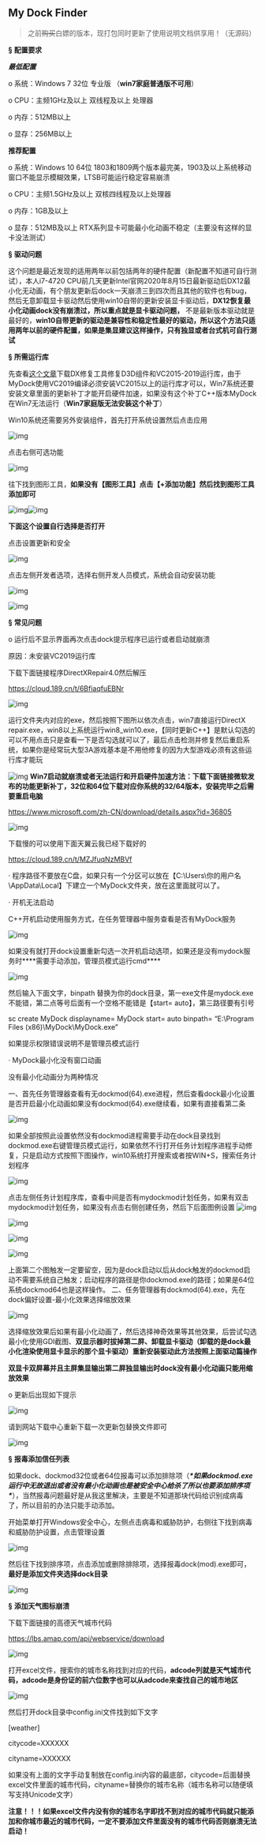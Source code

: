 ## **My Dock Finder**

> 之前~~购买~~白嫖的版本，现打包同时更新了使用说明文档供享用！（无源码）

**§** **配置要求**

***最低配置***

o 系统：Windows 7 32位 专业版 （**win7家庭普通版不可用**）

o CPU：主频1GHz及以上 双线程及以上 处理器

o 内存：512MB以上

o 显存：256MB以上

**推荐配置**

o 系统：Windows 10 64位 1803和1809两个版本最完美，1903及以上系统移动窗口不能显示模糊效果，LTSB可能运行稳定容易崩溃

o CPU：主频1.5GHz及以上 双核四线程及以上处理器

o 内存：1GB及以上

o 显存：512MB及以上 RTX系列显卡可能最小化动画不稳定（主要没有这样的显卡没法测试）

**§** **驱动问题**

这个问题是最近发现的适用两年以前包括两年的硬件配置（新配置不知道可自行测试），本人i7-4720 CPU前几天更新Intel官网2020年8月15日最新驱动后DX12最小化无动画，有个朋友更新后dock一天崩溃三到四次而且其他的软件也有bug，然后无意卸载显卡驱动然后使用win10自带的更新安装显卡驱动后，**DX12恢复最小化动画dock没有崩溃过，所以重点就是显卡驱动问题，** 不是最新版本驱动就是最好的，**win10自带更新的驱动是兼容性和稳定性最好的驱动，所以这个方法只适用两年以前的硬件配置，如果是集显建议这样操作，只有独显或者台式机可自行测试**

**§** **所需运行库**

先查看[这个文章](#wechat_redirect)下载DX修复工具修复D3D组件和VC2015-2019运行库，由于MyDock使用VC2019编译必须安装VC2015以上的运行库才可以，Win7系统还要安装文章里面的更新补丁才能开启硬件加速，如果没有这个补丁C++版本MyDock在Win7无法运行（**Win7家庭版无法安装这个补丁**）

Win10系统还需要另外安装组件，首先打开系统设置然后点击应用

![img](https://s2.loli.net/2022/06/21/5uZBFzyTYNngA24.jpg) 

点击右侧可选功能

![img](https://s2.loli.net/2022/06/21/SRXEWs6FB7MJ92O.jpg) 

往下找到图形工具，**如果没有【图形工具】点击【+添加功能】然后找到图形工具添加即可**

![img](https://s2.loli.net/2022/06/21/GXLmqHain14dIDO.jpg)![img](https://s2.loli.net/2022/06/21/Zkq2jfVIMoynri5.jpg) 

**下面这个设置自行选择是否打开**

点击设置更新和安全

![img](https://s2.loli.net/2022/06/21/WJL5qmeDRPsvOrj.jpg) 

点击左侧开发者选项，选择右侧开发人员模式，系统会自动安装功能

![img](https://s2.loli.net/2022/06/21/c68YJlCsvzTIrk2.jpg) 

![img](https://s2.loli.net/2022/06/21/ZxoWi6EAjMISPlb.jpg) 

**§** **常见问题**

o 运行后不显示界面再次点击dock提示程序已运行或者启动就崩溃

原因：未安装VC2019运行库

下载下面链接程序DirectXRepair4.0然后解压

https://cloud.189.cn/t/6BfiaqfuEBNr

![img](https://s2.loli.net/2022/06/21/rxjL5a9cv7GpBFb.jpg) 

运行文件夹内对应的exe，然后按照下图所以依次点击，win7直接运行DirectX repair.exe，win8以上系统运行win8_win10.exe，【同时更新C++】是默认勾选的可以不用点击只是查看一下是否勾选就可以了，最后点击检测并修复然后重启系统，如果你是经常玩大型3A游戏基本是不用他修复的因为大型游戏必须有这些运行库才能玩

![img](https://s2.loli.net/2022/06/21/KekosX5EnJyfpNO.jpg)
**Win7启动就崩溃或者无法运行和开启硬件加速方法：下载下面链接微软发布的功能更新补丁，32位和64位下载对应你系统的32/64版本，安装完毕之后需要重启电脑**

https://www.microsoft.com/zh-CN/download/details.aspx?id=36805

 

![img](https://s2.loli.net/2022/06/21/3o4HuQypfA5W8zT.jpg) 

下载慢的可以使用下面天翼云我已经下载好的

https://cloud.189.cn/t/MZJfuqNzMBVf

· 程序路径不要放在C盘，如果只有一个分区可以放在【C:\Users\你的用户名\AppData\Local】下建立一个MyDock文件夹，放在这里面就可以了。

· 开机无法启动

C++开机启动使用服务方式，在任务管理器中服务查看是否有MyDock服务

![img](https://s2.loli.net/2022/06/21/951BvzrLxIjqMpK.jpg) 

如果没有就打开dock设置重新勾选一次开机启动选项，如果还是没有mydock服务时***\*需要手动添加，管理员模式运行cmd\****

![img](https://s2.loli.net/2022/06/21/TZain3mCUOVwDlH.jpg) 

然后输入下面文字，binpath 替换为你的dock目录，第一exe文件是mydock.exe不能错，第二点等号后面有一个空格不能错是【start= auto】，第三路径要有引号

sc create MyDock displayname= MyDock start= auto binpath= “E:\Program Files (x86)\MyDock\MyDock.exe”

如果提示权限错误说明不是管理员模式运行

· MyDock最小化没有窗口动画

没有最小化动画分为两种情况

一、首先任务管理器查看有无dockmod(64).exe进程，然后查看dock最小化设置是否开启最小化动画如果没有dockmod(64).exe继续看，如果有直接看第二条

![img](https://s2.loli.net/2022/06/21/SKJpNR1hmzjWsZV.jpg) 

如果全部按照此设置依然没有dockmod进程需要手动在dock目录找到dockmod.exe右键管理员模式运行，如果依然不行打开任务计划程序进程手动修复，只是启动方式按照下图操作，win10系统打开搜索或者按WIN+S，搜索任务计划程序

![img](https://s2.loli.net/2022/06/21/GowCy9vRgQFD6n2.jpg) 

点击左侧任务计划程序库，查看中间是否有mydockmod计划任务，如果有双击mydockmod计划任务，如果没有点击右侧创建任务，然后下后面图例设置
![img](https://s2.loli.net/2022/06/21/sulTFGve1D8SQzM.jpg)

![img](https://s2.loli.net/2022/06/21/VNGEAjdr3XtqnBL.jpg) 

![img](https://s2.loli.net/2022/06/21/vUupakes1g9TomH.jpg) 

![img](https://s2.loli.net/2022/06/21/5xNdbkT6RqgVOf9.jpg) 

上面第二个图触发一定要留空，因为是dock启动以后从dock触发的dockmod启动不需要系统自己触发；启动程序的路径是你dockmod.exe的路径；如果是64位系统dockmod64也是这样操作。
二、任务管理器有dockmod(64).exe，先在dock偏好设置-最小化效果选择缩放效果

![img](https://s2.loli.net/2022/06/21/3THcpRtzmKrExDb.jpg) 

选择缩放效果后如果有最小化动画了，然后选择神奇效果等其他效果，后尝试勾选最小化使用GDI截图、**双显示器时拔掉第二屏、卸载显卡驱动（卸载的是dock最小化渲染使用显卡显示的那个显卡驱动）重新安装驱动此方法按照上面驱动篇操作**

**双显卡双屏幕并且主屏集显输出第二屏独显输出时dock没有最小化动画只能用缩放效果**

o 更新后出现如下提示

![img](https://s2.loli.net/2022/06/21/kld4MWzj25wIKrA.jpg) 

请到网站下载中心重新下载一次更新包替换文件即可

![img](https://s2.loli.net/2022/06/21/TdlsCcGoqQjKvfA.png) 

**§** **报毒添加信任列表**

如果dock、dockmod32位或者64位报毒可以添加排除项（***\*如果dockmod.exe运行中无故退出或者没有最小化动画也是被安全中心给杀了所以也要添加排序项\****），当然报毒问题最好是从我这里解决，主要是不知道那块代码给识别成病毒了，所以目前的办法只能手动添加。

开始菜单打开Windows安全中心，左侧点击病毒和威胁防护，右侧往下找到病毒和威胁防护设置，点击管理设置

![img](https://s2.loli.net/2022/06/21/ZmgFEULd2wsxIoV.jpg) 

然后往下找到排序项，点击添加或删除排除项，选择报毒dock(mod).exe即可，**最好是添加文件夹选择dock目录**

![img](https://s2.loli.net/2022/06/21/lAeHxBDLzXmfE24.jpg) 

**§** **添加天气图标崩溃**

下载下面链接的高德天气城市代码

https://lbs.amap.com/api/webservice/download

![img](https://s2.loli.net/2022/06/21/gERDfOHP9KkYpQu.jpg) 

打开excel文件，搜索你的城市名称找到对应的代码，**adcode列就是天气城市代码，adcode是身份证的前六位数字也可以从adcode来查找自己的城市地区**

![img](https://s2.loli.net/2022/06/21/ATP1kjJ59dwmhVl.jpg) 

然后打开dock目录中config.ini文件找到如下文字

[weather]

citycode=XXXXXX

cityname=XXXXXX

如果没有上面的文字手动复制放在config.ini内容的最底部，citycode=后面替换excel文件里面的城市代码，cityname=替换你的城市名称（城市名称可以随便填写支持Unicode文字）

**注意！！！如果excel文件内没有你的城市名字即找不到对应的城市代码就只能添加和你城市最近的城市代码，一定不要添加文件里面没有的城市代码否则崩溃无法启动！**

 
